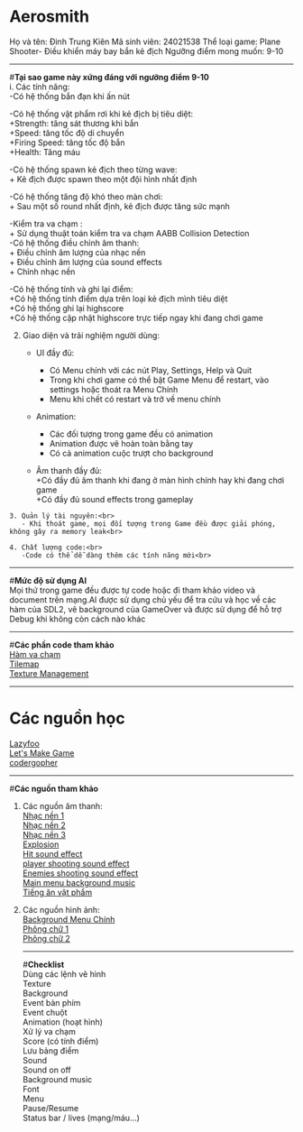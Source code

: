# Aerosmith
Họ và tên: Đinh Trung Kiên
Mã sinh viên: 24021538
Thể loại game: Plane Shooter- Điều khiển máy bay bắn kẻ địch
Ngưỡng điểm mong muốn: 9-10
___
#**Tại sao game này xứng đáng với ngưỡng điểm 9-10**<br>
i. Các tính năng:<br>
   -Có hệ thống bắn đạn khi ấn nút<br>
   
   -Có hệ thống vật phẩm rơi khi kẻ địch bị tiêu diệt:<br>
     +Strength: tăng sát thương khi bắn<br>
     +Speed: tăng tốc độ di chuyển<br>
     +Firing Speed: tăng tốc độ bắn<br>
     +Health: Tăng máu<br>
     
   -Có hệ thống spawn kẻ địch theo từng wave:<br>
     + Kẻ địch được spawn theo một đội hình nhất định<br>
     
   -Có hệ thống tăng độ khó theo màn chơi:<br>
     + Sau một số round nhất định, kẻ địch được tăng sức mạnh<br>
     
   -Kiểm tra va chạm :<br>
     + Sử dụng thuật toán kiểm tra va chạm AABB Collision Detection<br>
   -Có hệ thống điều chỉnh âm thanh:<br>
     + Điều chỉnh âm lượng của nhạc nền<br>
     + Điều chỉnh âm lượng của sound effects<br>
     + Chỉnh nhạc nền<br>

   -Có hệ thống tính và ghi lại điểm: <br>
      +Có hệ thống tính điểm dựa trên loại kẻ địch mình tiêu diệt <br>
      +Có hệ thống ghi lại highscore <br>
      +Có hệ thống cập nhật highscore trực tiếp ngay khi đang chơi game <br>
     
   2. Giao diện và trải nghiệm người dùng:<br>
      - UI đầy đủ:<br>
        + Có Menu chính với các nút Play, Settings, Help và Quit<br>
        + Trong khi chơi game có thể bật Game Menu để restart, vào settings hoặc thoát ra Menu Chính<br>
        + Menu khi chết có restart và trở về menu chính<br>
        
      - Animation:<br>
        + Các đối tượng trong game đều có animation<br>
        + Animation được vẽ hoàn toàn bằng tay<br>
        + Có cả animation cuộc trượt cho background <br>
        
      - Âm thanh đầy đủ:<br>
        +Có đầy đủ âm thanh khi đang ở màn hình chính hay khi đang chơi game<br>
        +Có đầy đủ sound effects trong gameplay<br>
        
    3. Quản lý tài nguyên:<br>
       - Khi thoát game, mọi đối tượng trong Game đều được giải phóng, không gây ra memory leak<br>
       
    4. Chất lượng code:<br>
       -Code có thể dễ dàng thêm các tính năng mới<br>
___
#**Mức độ sử dụng AI**<br>
Mọi thứ trong game đều được tự code hoặc đi tham khảo video và document trên mạng.AI được sử dụng chủ yếu để tra cứu và học về các hàm của SDL2, vẽ background của GameOver và được sử dụng để hỗ trợ Debug khi không còn cách nào khác
___
#**Các phần code tham khảo**<br>
[Hàm va chạm](https://lazyfoo.net/tutorials/SDL/)<br>
[Tilemap](https://youtu.be/1eaxE_waDNc?si=LS7IJwscN-BuCu9w)<br>
[Texture Management](https://www.youtube.com/watch?v=RqvpkZ7I1aU&list=PLhfAbcv9cehhkG7ZQK0nfIGJC_C-wSLrx&index=6)<br>
___
# **Các nguồn học**<br>
[Lazyfoo](https://lazyfoo.net/tutorials/SDL/)<br>
[Let's Make Game](https://www.youtube.com/@CarlBirch)<br>
[codergopher](https://www.youtube.com/@codergopher8270)<br>
___
#**Các nguồn tham khảo**<br>
1. Các nguồn âm thanh:<br>
   [Nhạc nền 1](https://youtu.be/U0TXIXTzJEY?si=1Tupd7gzOQQhqCeL)<br>
   [Nhạc nền 2](https://youtu.be/QoHrfKZ5jno?si=0g4zs-rW3eS9G4hk)<br>
   [Nhạc nền 3](https://youtu.be/daFi4MScfl8?si=VuAmxG6SJmfQbaNc)<br>
   [Explosion](https://youtu.be/daFi4MScfl8?si=VuAmxG6SJmfQbaNc)<br>
   [Hit sound effect](https://youtu.be/iyuTagR1u44?si=FJULzoLCFXJpJ2iR)<br>
   [player shooting sound effect](https://youtu.be/FuvmTL1nPDs?si=8bs-oQyU3FLIU0sm)<br>
   [Enemies shooting sound effect](https://youtu.be/jz-awweTKw8?si=BOx02hFAmv3ELEsM)<br>
   [Main menu background music](https://www.youtube.com/watch?v=F6z1CH4oX2o&list=PL0QAEXDsccILdga79CcswY56cxSfLUXY9&index=13)<br>
   [Tiếng ăn vật phẩm](https://youtu.be/uTg0i6j7k34?si=nkSlcO_52h_jfpGp)<br>

2. Các nguồn hình ảnh:<br>
   [Background Menu Chính](https://za.pinterest.com/pin/54395107993157287/)<br>
   [Phông chữ 1](https://waxdroplet.itch.io/pixelart-alphabet)<br>
   [Phông chữ 2](https://arijkx.itch.io/free-pixel-art-blue-light-letters)<br>

   ___
   #**Checklist**<br>
 Dùng các lệnh vẽ hình<br>
 Texture<br>
 Background<br>
 Event bàn phím<br>
 Event chuột<br>
 Animation (hoạt hình)<br>
 Xử lý va chạm<br>
 Score (có tính điểm)<br>
 Lưu bảng điểm<br>
 Sound<br>
 Sound on off<br>
 Background music<br>
 Font<br>
 Menu<br>
 Pause/Resume<br>
 Status bar / lives (mạng/máu...)<br>
   

       
